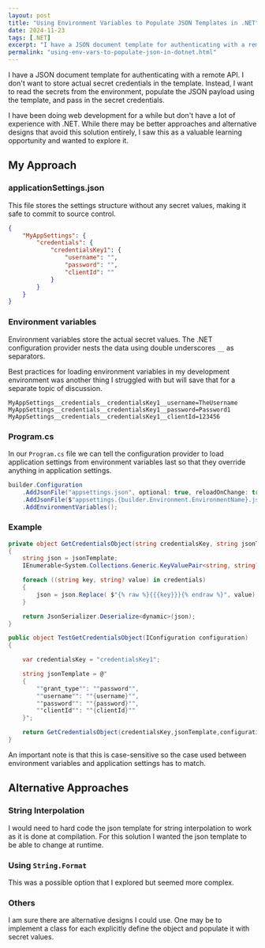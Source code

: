 ```yaml
---
layout: post
title: "Using Environment Variables to Populate JSON Templates in .NET"
date: 2024-11-23
tags: [.NET]
excerpt: "I have a JSON document template for authenticating with a remote API. I don't want to store actual secret credentials in the template. Instead, I want to read the secrets from the environment, populate the JSON payload using the template, and pass in the secret credentials."
permalink: "using-env-vars-to-populate-json-in-dotnet.html"
---
```


I have a JSON document template for authenticating with a remote API. I don't want to store actual secret credentials in the template. Instead, I want to read the secrets from the environment, populate the JSON payload using the template, and pass in the secret credentials.

I have been doing web development for a while but don't have a lot of experience with .NET. While there may be better approaches and alternative designs that avoid this solution entirely, I saw this as a valuable learning opportunity and wanted to explore it.

## My Approach

### applicationSettings.json
    
This file stores the settings structure without any secret values, making it safe to commit to source control.
    
```json
{
    "MyAppSettings": {
        "credentials": {
            "credentialsKey1": {
                "username": "",
                "password": "",
                "clientId": ""
            }
        }
    }
}
```
    
### Environment variables
    
Environment variables store the actual secret values. The .NET configuration provider nests the data using double underscores `__` as separators. 

Best practices for loading environment variables in my development environment was another thing I struggled with but will save that for a separate topic of discussion.
    
```
MyAppSettings__credentials__credentialsKey1__username=TheUsername
MyAppSettings__credentials__credentialsKey1__password=Password1
MyAppSettings__credentials__credentialsKey1__clientId=123456
```
    
### Program.cs
    
In our `Program.cs` file we can tell the configuration provider to load application settings from environment variables last so that they override anything in application settings.

```csharp
builder.Configuration
    .AddJsonFile("appsettings.json", optional: true, reloadOnChange: true)
    .AddJsonFile($"appsettings.{builder.Environment.EnvironmentName}.json", true, true)
    .AddEnvironmentVariables();
```
    
### Example


```csharp
private object GetCredentialsObject(string credentialsKey, string jsonTemplate, IConfiguration configuration)
{
    string json = jsonTemplate;
    IEnumerable<System.Collections.Generic.KeyValuePair<string, string?>> credentials = configuration.GetSection("MyAppSettings").GetSection("credentials").GetSection(credentialsKey).AsEnumerable(true);

    foreach ((string key, string? value) in credentials)
    {
        json = json.Replace( $"{% raw %}{{{key}}}{% endraw %}", value);
    }

    return JsonSerializer.Deserialize<dynamic>(json);
}
```

```csharp
public object TestGetCredentialsObject(IConfiguration configuration)
{

    var credentialsKey = "credentialsKey1"; 

    string jsonTemplate = @"
    {
        ""grant_type"": ""password"",
        ""username"": ""{username}"",
        ""password"": ""{password}"",
        ""clientId"": ""{clientId}""
    }";

    return GetCredentialsObject(credentialsKey,jsonTemplate,configuration);
}
```
    
An important note is that this is case-sensitive so the case used between environment variables and application settings has to match.
    

## Alternative Approaches

### String Interpolation
    
I would need to hard code the json template for string interpolation to work as it is done at compilation. For this solution I wanted the json template to be able to change at runtime. 
    
### Using `String.Format`
    
This was a possible option that I explored but seemed more complex.
    
### Others
    
I am sure there are alternative designs I could use. One may be to implement a class for each explicitly define the object and populate it with secret values.